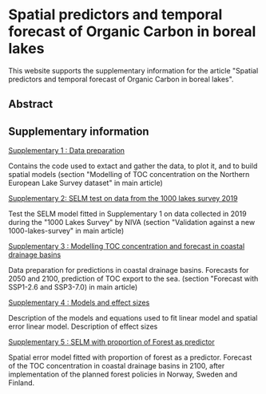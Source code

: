 # Spatial predictors and temporal forecast of Organic Carbon in boreal lakes


This website supports the supplementary information for the article "Spatial predictors and temporal forecast of Organic Carbon in boreal lakes".

## Abstract

## Supplementary information

[Supplementary 1 : Data preparation](https://camilmc.github.io/TOC_trend_1995/Supp1_nsf_model.html)

Contains the code used to extact and gather the data, to plot it, and to build spatial models 
(section "Modelling of TOC concentration on the Northern European Lake Survey dataset" in main article)

[Supplementary 2: SELM test on data from the 1000 lakes survey 2019](https://camilmc.github.io/TOC_trend_1995/Supp2_NIVA_model.html)

Test the SELM model fitted in Supplementary 1 on data collected in 2019 during the "1000 Lakes Survey" by NIVA
(section "Validation against a new 1000-lakes-survey" in main article)

[Supplementary 3 : Modelling TOC concentration and forecast in coastal drainage basins](https://camilmc.github.io/TOC_trend_1995/Supp3_wr_model.html)

Data preparation for predictions in coastal drainage basins. Forecasts for 2050 and 2100, prediction of TOC export to the sea.
(section "Forecast with SSP1-2.6 and SSP3-7.0) in main article)

[Supplementary 4 : Models and effect sizes](https://camilmc.github.io/TOC_trend_1995/Supp4_effect_size.html)

Description of the models and equations used to fit linear model and spatial error linear model. Description of effect sizes

[Supplementary 5 : SELM with proportion of Forest as predictor](https://camilmc.github.io/TOC_trend_1995/Supp5_forest_impact.html)

Spatial error model fitted with proportion of forest as a predictor. Forecast of the TOC concentration in coastal drainage basins in 2100, after implementation of the planned forest policies in Norway, Sweden and Finland. 

